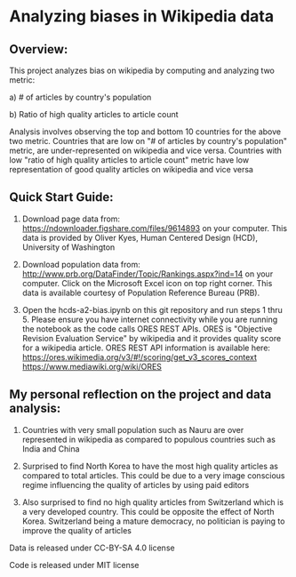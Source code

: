 
# Analyzing biases in Wikipedia data
## Overview:
This project analyzes bias on wikipedia by computing and analyzing two metric: 

a) # of articles by country's population 

b) Ratio of high quality articles to article count

Analysis involves observing the top and bottom 10 countries for the above two metric. 
Countries that are low on "# of articles by country's population" metric, are under-represented on wikipedia and vice versa. 
Countries with low "ratio of high quality articles to article count" metric have low representation of good quality articles on wikipedia and vice versa

## Quick Start Guide:
1) Download page data from: https://ndownloader.figshare.com/files/9614893 on your computer. This data is provided by Oliver Kyes, Human Centered Design (HCD), University of Washington

2) Download population data from: http://www.prb.org/DataFinder/Topic/Rankings.aspx?ind=14 on your computer. Click on the Microsoft Excel icon on top right corner. This data is available courtesy of Population Reference Bureau (PRB). 

3) Open the hcds-a2-bias.ipynb on this git repository and run steps 1 thru 5. Please ensure you have internet connectivity while you are running the notebook as the code calls ORES REST APIs. ORES is "Objective Revision Evaluation Service" by wikipedia and it provides quality score for a wikipedia article. ORES REST API information is available here: https://ores.wikimedia.org/v3/#!/scoring/get_v3_scores_context 
https://www.mediawiki.org/wiki/ORES

## My personal reflection on the project and data analysis:
1) Countries with very small population such as Nauru are over represented in wikipedia as compared to populous countries such as India and China

2) Surprised to find North Korea to have the most high quality articles as compared to total articles. This could be due to a very image conscious regime influencing the quality of articles by using paid editors

3) Also surprised to find no high quality articles from Switzerland which is a very developed country. This could be opposite the effect of North Korea. Switzerland being a mature democracy, no politician is paying to improve the quality of articles


Data is released under CC-BY-SA 4.0 license

Code is released under MIT license
